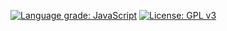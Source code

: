 [![Language grade: JavaScript](https://img.shields.io/lgtm/grade/javascript/g/ahx-code/CoffeeBuy.svg?logo=lgtm&logoWidth=18)](https://lgtm.com/projects/g/ahx-code/CoffeeBuy/context:javascript)
[![License: GPL v3](https://img.shields.io/badge/License-GPLv3-blue.svg)](https://www.gnu.org/licenses/gpl-3.0)
